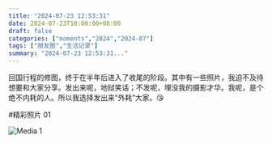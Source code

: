 ```yaml
---
title: "2024-07-23 12:53:31"
date: 2024-07-23T10:00:00+08:00
draft: false
categories: ["moments","2024","2024-07"]
tags: ["朋友圈","生活记录"]
summary: "2024-07-23 12:53:31..."
---
```


回国行程的修图，终于在半年后进入了收尾的阶段。其中有一些照片，我迫不及待想要和大家分享。发出来呢，地狱笑话；不发呢，埋没我的摄影才华。我呢，是个绝不内耗的人。所以我选择发出来“外耗”大家。😘

#精彩照片 01

![Media 1](/Moments/photos/2024-07-23/202407231253310.jpg)

